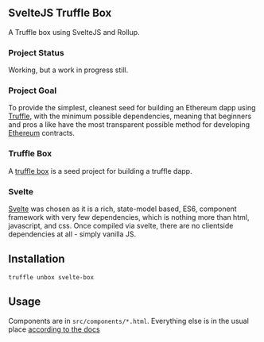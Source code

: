 ## SvelteJS Truffle Box

A Truffle box using SvelteJS and Rollup.

### Project Status

Working, but a work in progress still.

### Project Goal

To provide the simplest, cleanest seed for building an Ethereum dapp using [Truffle](http://truffleframework.com/), with the minimum possible dependencies, meaning that beginners and pros a like have the most transparent possible method for developing [Ethereum](https://www.ethereum.org/) contracts.

### Truffle Box

A [truffle box](http://truffleframework.com/boxes/) is a seed project for building a truffle dapp.

### Svelte

[Svelte](https://svelte.technology) was chosen as it is a rich, state-model based, ES6, component framework with very few dependencies, which is nothing more than html, javascript, and css. Once compiled via svelte, there are no clientside dependencies at all - simply vanilla JS.

## Installation

```
truffle unbox svelte-box
```

## Usage

Components are in `src/components/*.html`. Everything else is in the usual place [according to the docs](https://github.com/trufflesuite/truffle-init-default)